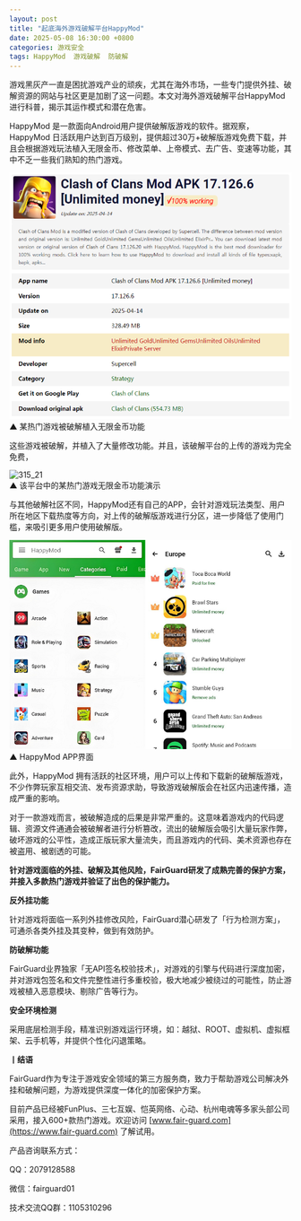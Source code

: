```yaml
---
layout: post
title: "起底海外游戏破解平台HappyMod"
date: 2025-05-08 16:30:00 +0800
categories: 游戏安全
tags: HappyMod  游戏破解  防破解
---
```


游戏黑灰产一直是困扰游戏产业的顽疾，尤其在海外市场，一些专门提供外挂、破解资源的网站与社区更是加剧了这一问题。本文对海外游戏破解平台HappyMod进行科普，揭示其运作模式和潜在危害。<!-- more -->  

HappyMod 是一款面向Android用户提供破解版游戏的软件。据观察，HappyMod 日活跃用户达到百万级别，提供超过30万+破解版游戏免费下载，并且会根据游戏玩法植入无限金币、修改菜单、上帝模式、去广告、变速等功能，其中不乏一些我们熟知的热门游戏。  

![315_21](/assets/res/202103/happymodgame.png)  
▲ 某热门游戏被破解植入无限金币功能

这些游戏被破解，并植入了大量修改功能。并且，该破解平台的上传的游戏为完全免费，

![315_21](/assets/res/202103/happymod案例.gif)  
▲ 该平台中的某热门游戏无限金币功能演示

与其他破解社区不同，HappyMod还有自己的APP，会针对游戏玩法类型、用户所在地区下载热度等方向，对上传的破解版游戏进行分区，进一步降低了使用门槛，来吸引更多用户使用破解版。

![315_21](/assets/res/202103/happymod.png)  
▲ HappyMod APP界面  

此外，HappyMod 拥有活跃的社区环境，用户可以上传和下载新的破解版游戏，不少作弊玩家互相交流、发布资源求助，导致游戏破解版会在社区内迅速传播，造成严重的影响。 

对于一款游戏而言，被破解造成的后果是非常严重的。这意味着游戏内的代码逻辑、资源文件通通会被破解者进行分析篡改，流出的破解版会吸引大量玩家作弊，破坏游戏的公平性，造成正版玩家大量流失，而且游戏内的代码、美术资源也存在被盗用、被剧透的可能。

**针对游戏面临的外挂、破解及其他风险，FairGuard研发了成熟完善的保护方案，并接入多款热门游戏并验证了出色的保护能力。**

**反外挂功能**

针对游戏将面临一系列外挂修改风险，FairGuard潜心研发了「行为检测方案」，可通杀各类外挂及其变种，做到有效防护。

**防破解功能**

FairGuard业界独家「无API签名校验技术」，对游戏的引擎与代码进行深度加密，并对游戏包签名和文件完整性进行多重校验，极大地减少被绕过的可能性，防止游戏被植入恶意模块、剔除广告等行为。

**安全环境检测**

采用底层检测手段，精准识别游戏运行环境，如：越狱、ROOT、虚拟机、虚拟框架、云手机等，并提供个性化闪退策略。

**丨结语**  

FairGuard作为专注于游戏安全领域的第三方服务商，致力于帮助游戏公司解决外挂和破解问题，为游戏提供深度一体化的加密保护方案。  

目前产品已经被FunPlus、三七互娱、恺英网络、心动、杭州电魂等多家头部公司采用，接入600+款热门游戏。欢迎访问 [www.fair-guard.com](https://www.fair-guard.com) 了解试用。    

产品咨询联系方式：  

QQ：2079128588  

微信：fairguard01  

技术交流QQ群：1105310296  
